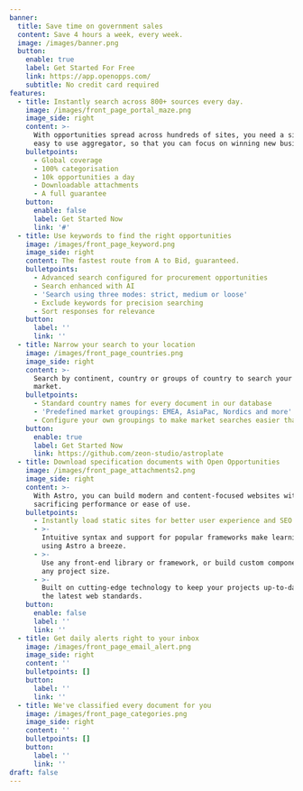 ```yaml
---
banner:
  title: Save time on government sales
  content: Save 4 hours a week, every week.
  image: /images/banner.png
  button:
    enable: true
    label: Get Started For Free
    link: https://app.openopps.com/
    subtitle: No credit card required
features:
  - title: Instantly search across 800+ sources every day.
    image: /images/front_page_portal_maze.png
    image_side: right
    content: >-
      With opportunities spread across hundreds of sites, you need a single,
      easy to use aggregator, so that you can focus on winning new business.
    bulletpoints:
      - Global coverage
      - 100% categorisation
      - 10k opportunities a day
      - Downloadable attachments
      - A full guarantee
    button:
      enable: false
      label: Get Started Now
      link: '#'
  - title: Use keywords to find the right opportunities
    image: /images/front_page_keyword.png
    image_side: right
    content: The fastest route from A to Bid, guaranteed.
    bulletpoints:
      - Advanced search configured for procurement opportunities
      - Search enhanced with AI
      - 'Search using three modes: strict, medium or loose'
      - Exclude keywords for precision searching
      - Sort responses for relevance
    button:
      label: ''
      link: ''
  - title: Narrow your search to your location
    image: /images/front_page_countries.png
    image_side: right
    content: >-
      Search by continent, country or groups of country to search your specific
      market.
    bulletpoints:
      - Standard country names for every document in our database
      - 'Predefined market groupings: EMEA, AsiaPac, Nordics and more'
      - Configure your own groupings to make market searches easier than ever
    button:
      enable: true
      label: Get Started Now
      link: https://github.com/zeon-studio/astroplate
  - title: Download specification documents with Open Opportunities
    image: /images/front_page_attachments2.png
    image_side: right
    content: >-
      With Astro, you can build modern and content-focused websites without
      sacrificing performance or ease of use.
    bulletpoints:
      - Instantly load static sites for better user experience and SEO.
      - >-
        Intuitive syntax and support for popular frameworks make learning and
        using Astro a breeze.
      - >-
        Use any front-end library or framework, or build custom components, for
        any project size.
      - >-
        Built on cutting-edge technology to keep your projects up-to-date with
        the latest web standards.
    button:
      enable: false
      label: ''
      link: ''
  - title: Get daily alerts right to your inbox
    image: /images/front_page_email_alert.png
    image_side: right
    content: ''
    bulletpoints: []
    button:
      label: ''
      link: ''
  - title: We've classified every document for you
    image: /images/front_page_categories.png
    image_side: right
    content: ''
    bulletpoints: []
    button:
      label: ''
      link: ''
draft: false
---
```

